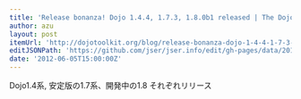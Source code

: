 ```yaml
---
title: 'Release bonanza! Dojo 1.4.4, 1.7.3, 1.8.0b1 released | The Dojo Toolkit Blog'
author: azu
layout: post
itemUrl: 'http://dojotoolkit.org/blog/release-bonanza-dojo-1-4-4-1-7-3-1-8-0b1-released'
editJSONPath: 'https://github.com/jser/jser.info/edit/gh-pages/data/2012/06/index.json'
date: '2012-06-05T15:00:00Z'
---
```

Dojo1.4系, 安定版の1.7系、開発中の1.8 それぞれリリース
